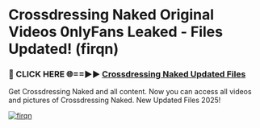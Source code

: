 # Crossdressing Naked Original Videos 0nlyFans Leaked - Files Updated! (firqn)

<h3>🔴 CLICK HERE 🌐==►► <a href="https://tinyurl.com/up5wt9bj" rel="nofollow">Crossdressing Naked Updated Files</a></h3>

Get Crossdressing Naked and all content. Now you can access all videos and pictures of Crossdressing Naked. New Updated Files 2025!

[![firqn](https://i.imgur.com/ABiUzMV.gif)](https://tinyurl.com/up5wt9bj)
